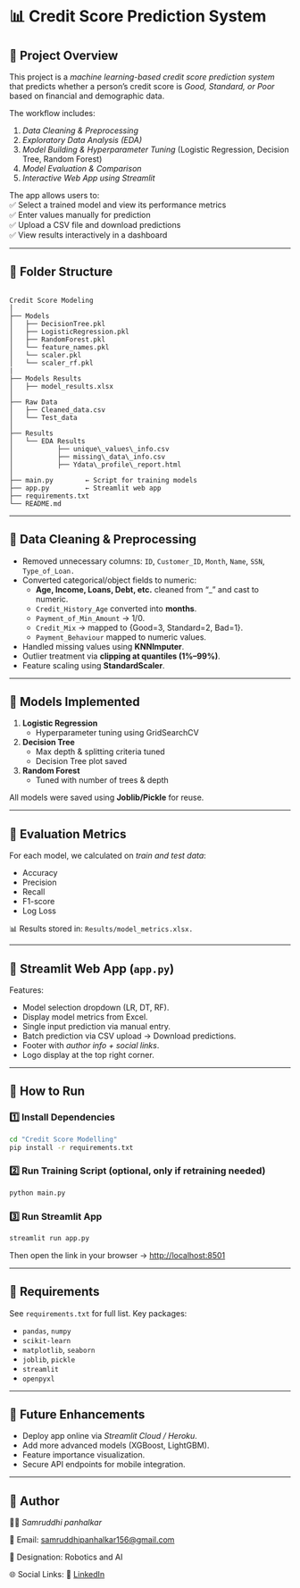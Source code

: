 # 📊 Credit Score Prediction System  

## 🔹 Project Overview  
This project is a *machine learning-based credit score prediction system* that predicts whether a person’s credit score is *Good, Standard, or Poor* based on financial and demographic data.  

The workflow includes:  
1. *Data Cleaning & Preprocessing*  
2. *Exploratory Data Analysis (EDA)*  
3. *Model Building & Hyperparameter Tuning* (Logistic Regression, Decision Tree, Random Forest)  
4. *Model Evaluation & Comparison*  
5. *Interactive Web App using Streamlit*  

The app allows users to:  
✅ Select a trained model and view its performance metrics  
✅ Enter values manually for prediction  
✅ Upload a CSV file and download predictions  
✅ View results interactively in a dashboard  

---

## 🔹 Folder Structure  


```

Credit Score Modeling
│
├── Models
│   ├── DecisionTree.pkl
│   ├── LogisticRegression.pkl
│   ├── RandomForest.pkl
│   └── feature_names.pkl
│   └── scaler.pkl
│   └── scaler_rf.pkl
|
├── Models Results
│   ├── model_results.xlsx
│
├── Raw Data
│   ├── Cleaned_data.csv
│   └── Test_data
│
├── Results
│   └── EDA Results
│           ├── unique\_values\_info.csv
│           ├── missing\_data\_info.csv
│           ├── Ydata\_profile\_report.html
│
├── main.py        ← Script for training models
├── app.py         ← Streamlit web app
├── requirements.txt
└── README.md

```


---

## 🔹 Data Cleaning & Preprocessing  
- Removed unnecessary columns: `ID`, `Customer_ID`, `Month`, `Name`, `SSN`, `Type_of_Loan.`  
- Converted categorical/object fields to numeric:  
  - **Age, Income, Loans, Debt, etc.** cleaned from “_” and cast to numeric.  
  - `Credit_History_Age` converted into **months**.  
  - `Payment_of_Min_Amount` → 1/0.  
  - `Credit_Mix` → mapped to {Good=3, Standard=2, Bad=1}.  
  - `Payment_Behaviour` mapped to numeric values.  
- Handled missing values using **KNNImputer**.  
- Outlier treatment via **clipping at quantiles (1%–99%)**.  
- Feature scaling using **StandardScaler**.  

---

## 🔹 Models Implemented  
1. **Logistic Regression**  
   - Hyperparameter tuning using GridSearchCV  
2. **Decision Tree**  
   - Max depth & splitting criteria tuned  
   - Decision Tree plot saved  
3. **Random Forest**  
   - Tuned with number of trees & depth  

All models were saved using **Joblib/Pickle** for reuse.  

---

## 🔹 Evaluation Metrics  
For each model, we calculated on *train and test data*:  
- Accuracy  
- Precision  
- Recall  
- F1-score  
- Log Loss  

📊 Results stored in: `Results/model_metrics.xlsx.`  

---

## 🔹 Streamlit Web App (`app.py`)  
Features:  
- Model selection dropdown (LR, DT, RF).  
- Display model metrics from Excel.  
- Single input prediction via manual entry.  
- Batch prediction via CSV upload → Download predictions.  
- Footer with *author info + social links*.  
- Logo display at the top right corner.  

---

## 🔹 How to Run  

### 1️⃣ Install Dependencies  
```bash
cd "Credit Score Modelling"
pip install -r requirements.txt
```



### 2️⃣ Run Training Script (optional, only if retraining needed)

```bash
python main.py
```


### 3️⃣ Run Streamlit App

```bash
streamlit run app.py
```


Then open the link in your browser → [http://localhost:8501](http://localhost:8501)

---

## 🔹 Requirements

See `requirements.txt` for full list.
Key packages:

* `pandas`, `numpy`
* `scikit-learn`
* `matplotlib`, `seaborn`
* `joblib`, `pickle`
* `streamlit`
* `openpyxl`

---

## 🔹 Future Enhancements

* Deploy app online via *Streamlit Cloud / Heroku*.
* Add more advanced models (XGBoost, LightGBM).
* Feature importance visualization.
* Secure API endpoints for mobile integration.

---

## 🔹 Author

👩‍💻 *Samruddhi panhalkar*

📧 Email: [samruddhipanhalkar156@gmail.com](mailto:samruddhipanhalkar156@gmail.com)

🏫 Designation: Robotics and AI


🌐 Social Links:
🔗  [LinkedIn](https://www.linkedin.com/in/samruddhi-panhalkar)

